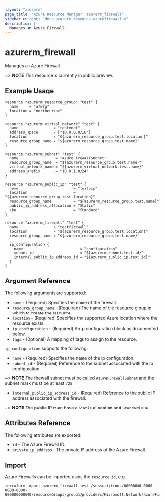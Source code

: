 ```yaml
---
layout: "azurerm"
page_title: "Azure Resource Manager: azurerm_firewall"
sidebar_current: "docs-azurerm-resource-azurefirewall-x"
description: |-
  Manages an Azure Firewall.
---
```


# azurerm_firewall

Manages an Azure Firewall.

~> **NOTE** This resource is currently in public preview.

## Example Usage

```hcl
resource "azurerm_resource_group" "test" {
  name     = "afwrg"
  location = "northeurope"
}

resource "azurerm_virtual_network" "test" {
  name                = "testvnet"
  address_space       = ["10.0.0.0/16"]
  location            = "${azurerm_resource_group.test.location}"
  resource_group_name = "${azurerm_resource_group.test.name}"
}

resource "azurerm_subnet" "test" {
  name                 = "AzureFirewallSubnet"
  resource_group_name  = "${azurerm_resource_group.test.name}"
  virtual_network_name = "${azurerm_virtual_network.test.name}"
  address_prefix       = "10.0.1.0/24"
}

resource "azurerm_public_ip" "test" {
  name                         = "testpip"
  location                     = "${azurerm_resource_group.test.location}"
  resource_group_name          = "${azurerm_resource_group.test.name}"
  public_ip_address_allocation = "Static"
  sku                          = "Standard"
}

resource "azurerm_firewall" "test" {
  name                = "testfirewall"
  location            = "${azurerm_resource_group.test.location}"
  resource_group_name = "${azurerm_resource_group.test.name}"

  ip_configuration {
    name                          = "configuration"
    subnet_id                     = "${azurerm_subnet.test.id}"
    internal_public_ip_address_id = "${azurerm_public_ip.test.id}"
  }
}
```

## Argument Reference

The following arguments are supported:

* `name` - (Required) Specifies the name of the firewall.
* `resource_group_name` - (Required) The name of the resource group in which to create the resource.
* `location` - (Required) Specifies the supported Azure location where the resource exists.
* `ip_configuration` - (Required) An ip configuration block as documented below.
* `tags` - (Optional) A mapping of tags to assign to the resource.

`ip_configuration` supports the following:

* `name` - (Required) Specifies the name of the ip configuration.
* `subnet_id` - (Required) Reference to the subnet associated with the ip configuration.

~> **NOTE** The firewall subnet must be called `AzureFirewallSubnet` and the subnet mask must be at least `/25`

* `internal_public_ip_address_id` - (Required) Reference to the public IP address associated with the firewall.

~> **NOTE** The public IP must have a `Static` allocation and `Standard` sku

## Attributes Reference

The following attributes are exported:

* `id` - The Azure Firewall ID.
* `private_ip_address` - The private IP address of the Azure Firewall.

## Import

Azure Firewalls can be imported using the `resource id`, e.g.

```shell
terraform import azurerm_firewall.test /subscriptions/00000000-0000-0000-0000-000000000000/resourceGroups/group1/providers/Microsoft.Network/azureFirewalls/testfirewall
```